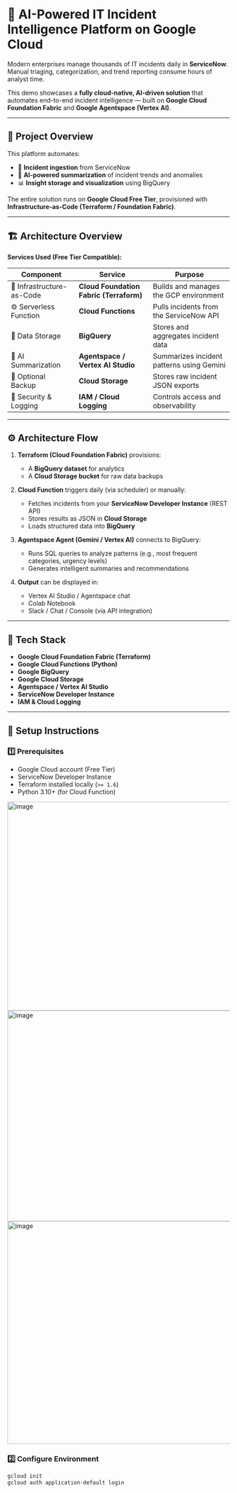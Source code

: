 # 🧠 AI-Powered IT Incident Intelligence Platform on Google Cloud

Modern enterprises manage thousands of IT incidents daily in **ServiceNow**.  
Manual triaging, categorization, and trend reporting consume hours of analyst time.

This demo showcases a **fully cloud-native, AI-driven solution** that automates end-to-end incident intelligence — built on **Google Cloud Foundation Fabric** and **Google Agentspace (Vertex AI)**.

---

## 🚀 Project Overview

This platform automates:

- 🔄 **Incident ingestion** from ServiceNow  
- 🧩 **AI-powered summarization** of incident trends and anomalies  
- 📊 **Insight storage and visualization** using BigQuery  

The entire solution runs on **Google Cloud Free Tier**, provisioned with **Infrastructure-as-Code (Terraform / Foundation Fabric)**.

---

## 🏗️ Architecture Overview

**Services Used (Free Tier Compatible):**

| Component | Service | Purpose |
|------------|----------|----------|
| 🧱 Infrastructure-as-Code | **Cloud Foundation Fabric (Terraform)** | Builds and manages the GCP environment |
| ⚙️ Serverless Function | **Cloud Functions** | Pulls incidents from the ServiceNow API |
| 💾 Data Storage | **BigQuery** | Stores and aggregates incident data |
| 🤖 AI Summarization | **Agentspace / Vertex AI Studio** | Summarizes incident patterns using Gemini |
| 📂 Optional Backup | **Cloud Storage** | Stores raw incident JSON exports |
| 🔐 Security & Logging | **IAM / Cloud Logging** | Controls access and observability |

---

## ⚙️ Architecture Flow

1. **Terraform (Cloud Foundation Fabric)** provisions:
   - A **BigQuery dataset** for analytics  
   - A **Cloud Storage bucket** for raw data backups  

2. **Cloud Function** triggers daily (via scheduler) or manually:
   - Fetches incidents from your **ServiceNow Developer Instance** (REST API)
   - Stores results as JSON in **Cloud Storage**
   - Loads structured data into **BigQuery**

3. **Agentspace Agent (Gemini / Vertex AI)** connects to BigQuery:
   - Runs SQL queries to analyze patterns (e.g., most frequent categories, urgency levels)
   - Generates intelligent summaries and recommendations

4. **Output** can be displayed in:
   - Vertex AI Studio / Agentspace chat
   - Colab Notebook
   - Slack / Chat / Console (via API integration)

---

## 🧰 Tech Stack

- **Google Cloud Foundation Fabric (Terraform)**
- **Google Cloud Functions (Python)**
- **Google BigQuery**
- **Google Cloud Storage**
- **Agentspace / Vertex AI Studio**
- **ServiceNow Developer Instance**
- **IAM & Cloud Logging**

---

## 🧩 Setup Instructions

### 1️⃣ Prerequisites
- Google Cloud account (Free Tier)
- ServiceNow Developer Instance
- Terraform installed locally (`>= 1.6`)
- Python 3.10+ (for Cloud Function)

<img width="940" height="473" alt="image" src="https://github.com/user-attachments/assets/5df1cc69-63a6-4144-8ece-921c4838e07b" />
<img width="940" height="477" alt="image" src="https://github.com/user-attachments/assets/6456e410-74fc-4369-a559-bf287226a65c" />
<img width="940" height="504" alt="image" src="https://github.com/user-attachments/assets/5e968305-5f31-4f4d-8562-7ba6e304ac67" />


### 2️⃣ Configure Environment
```bash
gcloud init
gcloud auth application-default login


